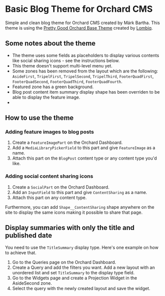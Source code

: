 # Basic Blog Theme for Orchard CMS

Simple and clean blog theme for Orchard CMS created by Márk Bartha. This theme is using the [Pretty Good Orchard Base Theme](https://github.com/Lombiq/Pretty-Good-Bootstrap-Base-Theme) created by [Lombiq](https://lombiq.com). 

## Some notes about the theme

* The theme uses some fields as placeholders to display various contents like social sharing icons - see the instructions below.
* This theme doesn't support multi-level menu yet.
* Some zones has been removed from the layout which are the following: `AsideFirst`, `TripelFirst`, `TripelSecond`, `TripelThird`, `FooterQuadFirst`, `FooterQuadSecond`, `FooterQuadThird`, `FooterQuadFourth`.
* Featured zone has a green background.
* Blog post content item summary display shape has been overriden to be able to display the feature image.
* 

## How to use the theme

### Adding feature images to blog posts

1. Create a `FeatureImagePart` on the Orchard Dashboard.
2. Add a `MediaLibraryPickerField` to this part and give `FeatureImage` as a name.
3. Attach this part on the `BlogPost` content type or any content type you'd like.

### Adding social content sharing icons

1. Create a `SocialPart` on the Orchard Dashboard.
2. Add an `InputField` to this part and give `ContentSharing` as a name.
3. Attach this part on any content type.

Furthermore, you can add `Shape__ContentSharing` shape anywhere on the site to display the same icons making it possible to share that page.

## Display summaries with only the title and published date

You need to use the `TitleSummary` display type. Here's one example on how to achieve that.

1. Go to the Queries page on the Orchard Dashboard.
2. Create a Query and add the filters you want. Add a new layout with an unordered list and set `TitleSummary` to the display type field.
3. Go to the Widgets page and create a Projection Widget in the AsideSecond zone.
4. Select the query with the newly created layout and save the widget.